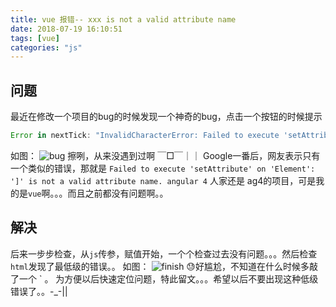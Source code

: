 ```yaml
---
title: vue 报错-- xxx is not a valid attribute name
date: 2018-07-19 16:10:51
tags: [vue]
categories: "js"
---
```

## 问题
最近在修改一个项目的bug的时候发现一个神奇的bug，点击一个按钮的时候提示 
``` javascript
Error in nextTick: "InvalidCharacterError: Failed to execute 'setAttribute' on 'Element': '`' is not a valid attribute name."
```
如图：
![bug](http://oughko11e.bkt.clouddn.com/wx-1.png)
擦咧，从来没遇到过啊 ￣□￣｜｜
Google一番后，网友表示只有一个类似的错误，那就是 `Failed to execute 'setAttribute' on 'Element': ']' is not a valid attribute name. angular 4` 人家还是 ag4的项目，可是我的是`vue`啊。。。而且之前都没有问题啊。。

## 解决
后来一步步检查，从`js`传参，赋值开始，一个个检查过去没有问题。。。然后检查`html`发现了最低级的错误。。
如图：
![finish](http://oughko11e.bkt.clouddn.com/wx-2)
😓好尴尬，不知道在什么时候多敲了一个 `  。
为方便以后快速定位问题，特此留文。。。希望以后不要出现这种低级错误了。。-_-||